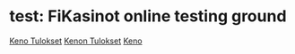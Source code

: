 # test: FiKasinot online testing ground

[Keno Tulokset](https://fikasinot.com/muut-uutiset/keno-tulokset/?token1=value1)
[Kenon Tulokset](https://fikasinot.com/muut-uutiset/keno-tulokset/?token1=value2)
[Keno](https://fikasinot.com/muut-uutiset/keno-tulokset/?token1=value3)
